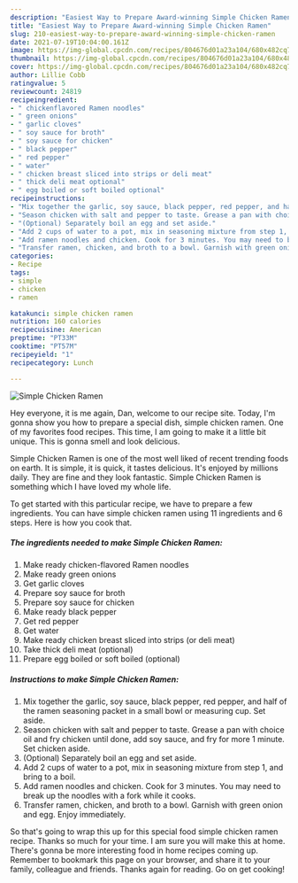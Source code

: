 ```yaml
---
description: "Easiest Way to Prepare Award-winning Simple Chicken Ramen"
title: "Easiest Way to Prepare Award-winning Simple Chicken Ramen"
slug: 210-easiest-way-to-prepare-award-winning-simple-chicken-ramen
date: 2021-07-19T10:04:00.161Z
image: https://img-global.cpcdn.com/recipes/804676d01a23a104/680x482cq70/simple-chicken-ramen-recipe-main-photo.jpg
thumbnail: https://img-global.cpcdn.com/recipes/804676d01a23a104/680x482cq70/simple-chicken-ramen-recipe-main-photo.jpg
cover: https://img-global.cpcdn.com/recipes/804676d01a23a104/680x482cq70/simple-chicken-ramen-recipe-main-photo.jpg
author: Lillie Cobb
ratingvalue: 5
reviewcount: 24819
recipeingredient:
- " chickenflavored Ramen noodles"
- " green onions"
- " garlic cloves"
- " soy sauce for broth"
- " soy sauce for chicken"
- " black pepper"
- " red pepper"
- " water"
- " chicken breast sliced into strips or deli meat"
- " thick deli meat optional"
- " egg boiled or soft boiled optional"
recipeinstructions:
- "Mix together the garlic, soy sauce, black pepper, red pepper, and half of the ramen seasoning packet in a small bowl or measuring cup. Set aside."
- "Season chicken with salt and pepper to taste. Grease a pan with choice oil and fry chicken until done, add soy sauce, and fry for more 1 minute. Set chicken aside."
- "(Optional) Separately boil an egg and set aside."
- "Add 2 cups of water to a pot, mix in seasoning mixture from step 1, and bring to a boil."
- "Add ramen noodles and chicken. Cook for 3 minutes. You may need to break up the noodles with a fork while it cooks."
- "Transfer ramen, chicken, and broth to a bowl. Garnish with green onion and egg. Enjoy immediately."
categories:
- Recipe
tags:
- simple
- chicken
- ramen

katakunci: simple chicken ramen 
nutrition: 160 calories
recipecuisine: American
preptime: "PT33M"
cooktime: "PT57M"
recipeyield: "1"
recipecategory: Lunch

---
```



![Simple Chicken Ramen](https://img-global.cpcdn.com/recipes/804676d01a23a104/680x482cq70/simple-chicken-ramen-recipe-main-photo.jpg)

Hey everyone, it is me again, Dan, welcome to our recipe site. Today, I'm gonna show you how to prepare a special dish, simple chicken ramen. One of my favorites food recipes. This time, I am going to make it a little bit unique. This is gonna smell and look delicious.

Simple Chicken Ramen is one of the most well liked of recent trending foods on earth. It is simple, it is quick, it tastes delicious. It's enjoyed by millions daily. They are fine and they look fantastic. Simple Chicken Ramen is something which I have loved my whole life.




To get started with this particular recipe, we have to prepare a few ingredients. You can have simple chicken ramen using 11 ingredients and 6 steps. Here is how you cook that.

<!--inarticleads1-->

##### The ingredients needed to make Simple Chicken Ramen:

1. Make ready  chicken-flavored Ramen noodles
1. Make ready  green onions
1. Get  garlic cloves
1. Prepare  soy sauce for broth
1. Prepare  soy sauce for chicken
1. Make ready  black pepper
1. Get  red pepper
1. Get  water
1. Make ready  chicken breast sliced into strips (or deli meat)
1. Take  thick deli meat (optional)
1. Prepare  egg boiled or soft boiled (optional)




<!--inarticleads2-->

##### Instructions to make Simple Chicken Ramen:

1. Mix together the garlic, soy sauce, black pepper, red pepper, and half of the ramen seasoning packet in a small bowl or measuring cup. Set aside.
1. Season chicken with salt and pepper to taste. Grease a pan with choice oil and fry chicken until done, add soy sauce, and fry for more 1 minute. Set chicken aside.
1. (Optional) Separately boil an egg and set aside.
1. Add 2 cups of water to a pot, mix in seasoning mixture from step 1, and bring to a boil.
1. Add ramen noodles and chicken. Cook for 3 minutes. You may need to break up the noodles with a fork while it cooks.
1. Transfer ramen, chicken, and broth to a bowl. Garnish with green onion and egg. Enjoy immediately.




So that's going to wrap this up for this special food simple chicken ramen recipe. Thanks so much for your time. I am sure you will make this at home. There's gonna be more interesting food in home recipes coming up. Remember to bookmark this page on your browser, and share it to your family, colleague and friends. Thanks again for reading. Go on get cooking!
